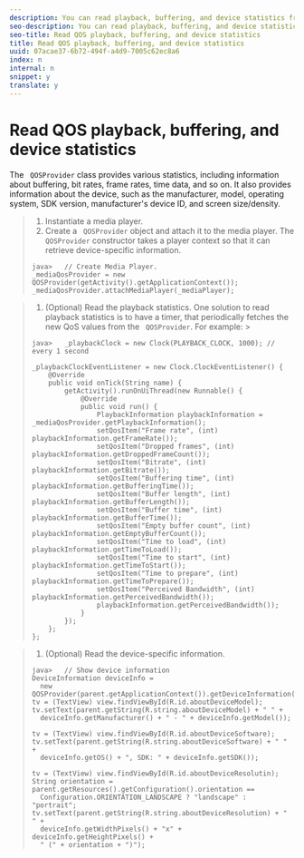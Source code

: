 ```yaml
---
description: You can read playback, buffering, and device statistics from the QOSProvider class.
seo-description: You can read playback, buffering, and device statistics from the QOSProvider class.
seo-title: Read QOS playback, buffering, and device statistics
title: Read QOS playback, buffering, and device statistics
uuid: 07acae37-6b72-494f-a4d9-7005c62ec8a6
index: n
internal: n
snippet: y
translate: y
---
```


# Read QOS playback, buffering, and device statistics

The ` QOSProvider` class provides various statistics, including information about buffering, bit rates, frame rates, time data, and so on. 
It also provides information about the device, such as the manufacturer, model, operating system, SDK version, manufacturer's device ID, and screen size/density.

>1. Instantiate a media player.
>1. Create a ` QOSProvider` object and attach it to the media player.
>   The ` QOSProvider` constructor takes a player context so that it can retrieve device-specific information. 
>
>   ```
>   java>   // Create Media Player. 
>   _mediaQosProvider = new QOSProvider(getActivity().getApplicationContext()); 
>   _mediaQosProvider.attachMediaPlayer(_mediaPlayer);
>   ```

>
>1. (Optional) Read the playback statistics.
>   One solution to read playback statistics is to have a timer, that periodically fetches the new QoS values from the ` QOSProvider`. For example: >
>   ```
>   java>   _playbackClock = new Clock(PLAYBACK_CLOCK, 1000); // every 1 second 
>    
>   _playbackClockEventListener = new Clock.ClockEventListener() { 
>       @Override 
>       public void onTick(String name) { 
>           getActivity().runOnUiThread(new Runnable() { 
>               @Override 
>               public void run() { 
>                   PlaybackInformation playbackInformation = _mediaQosProvider.getPlaybackInformation();  
>                   setQosItem("Frame rate", (int) playbackInformation.getFrameRate());  
>                   setQosItem("Dropped frames", (int) playbackInformation.getDroppedFrameCount()); 
>                   setQosItem("Bitrate", (int) playbackInformation.getBitrate()); 
>                   setQosItem("Buffering time", (int) playbackInformation.getBufferingTime());  
>                   setQosItem("Buffer length", (int) playbackInformation.getBufferLength());  
>                   setQosItem("Buffer time", (int) playbackInformation.getBufferTime());  
>                   setQosItem("Empty buffer count", (int) playbackInformation.getEmptyBufferCount());  
>                   setQosItem("Time to load", (int) playbackInformation.getTimeToLoad());  
>                   setQosItem("Time to start", (int) playbackInformation.getTimeToStart()); 
>                   setQosItem("Time to prepare", (int) playbackInformation.getTimeToPrepare()); 
>                   setQosItem("Perceived Bandwidth", (int) playbackInformation.getPerceivedBandwidth());   
>                   playbackInformation.getPerceivedBandwidth()); 
>               } 
>           }); 
>       }; 
>   }; 
>   
>   ```

>
>1. (Optional) Read the device-specific information.
>
>   ```
>   java>   // Show device information 
>   DeviceInformation deviceInfo =  
>     new QOSProvider(parent.getApplicationContext()).getDeviceInformation(); 
>   tv = (TextView) view.findViewById(R.id.aboutDeviceModel); 
>   tv.setText(parent.getString(R.string.aboutDeviceModel) + " " +  
>     deviceInfo.getManufacturer() + " - " + deviceInfo.getModel()); 
>    
>   tv = (TextView) view.findViewById(R.id.aboutDeviceSoftware); 
>   tv.setText(parent.getString(R.string.aboutDeviceSoftware) + " " +  
>     deviceInfo.getOS() + ", SDK: " + deviceInfo.getSDK()); 
>    
>   tv = (TextView) view.findViewById(R.id.aboutDeviceResolutin); 
>   String orientation = parent.getResources().getConfiguration().orientation ==  
>     Configuration.ORIENTATION_LANDSCAPE ? "landscape" : "portrait"; 
>   tv.setText(parent.getString(R.string.aboutDeviceResolution) + " " +  
>     deviceInfo.getWidthPixels() + "x" + deviceInfo.getHeightPixels() +  
>     " (" + orientation + ")"); 
>   
>   ```
>
